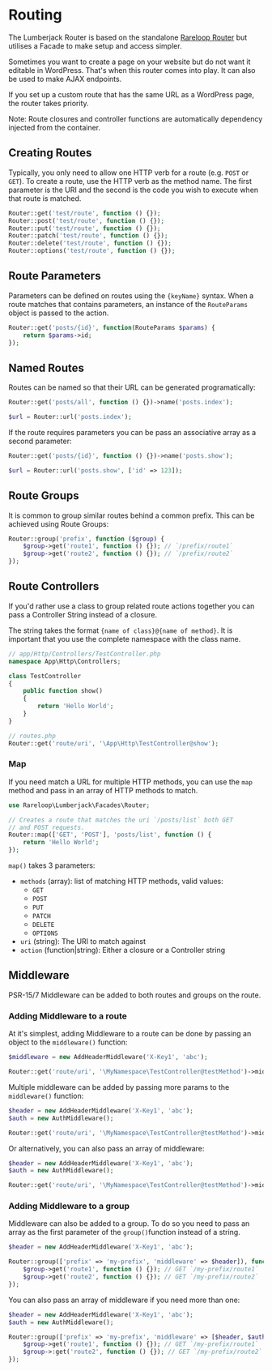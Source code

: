 # Routing

The Lumberjack Router is based on the standalone [Rareloop Router](https://github.com/Rareloop/router) but utilises a Facade to make setup and access simpler.

Sometimes you want to create a page on your website but do not want it editable in WordPress. That's when this router comes into play. It can also be used to make AJAX endpoints.

If you set up a custom route that has the same URL as a WordPress page, the router takes priority.

Note: Route closures and controller functions are automatically dependency injected from the container.

## Creating Routes

Typically, you only need to allow one HTTP verb for a route \(e.g. `POST` or `GET`\). To create a route, use the HTTP verb as the method name. The first parameter is the URI and the second is the code you wish to execute when that route is matched.

```php
Router::get('test/route', function () {});
Router::post('test/route', function () {});
Router::put('test/route', function () {});
Router::patch('test/route', function () {});
Router::delete('test/route', function () {});
Router::options('test/route', function () {});
```

## Route Parameters

Parameters can be defined on routes using the `{keyName}` syntax. When a route matches that contains parameters, an instance of the `RouteParams` object is passed to the action.

```php
Router::get('posts/{id}', function(RouteParams $params) {
    return $params->id;
});
```

## Named Routes

Routes can be named so that their URL can be generated programatically:

```php
Router::get('posts/all', function () {})->name('posts.index');

$url = Router::url('posts.index');
```

If the route requires parameters you can be pass an associative array as a second parameter:

```php
Router::get('posts/{id}', function () {})->name('posts.show');

$url = Router::url('posts.show', ['id' => 123]);
```

## Route Groups

It is common to group similar routes behind a common prefix. This can be achieved using Route Groups:

```php
Router::group('prefix', function ($group) {
    $group->get('route1', function () {}); // `/prefix/route1`
    $group->get('route2', function () {}); // `/prefix/route2`
});
```

## Route Controllers

If you'd rather use a class to group related route actions together you can pass a Controller String instead of a closure.

The string takes the format `{name of class}@{name of method}`. It is important that you use the complete namespace with the class name.

```php
// app/Http/Controllers/TestController.php
namespace App\Http\Controllers;

class TestController
{
    public function show()
    {
        return 'Hello World';
    }
}

// routes.php
Router::get('route/uri', '\App\Http\TestController@show');
```

### **Map**

If you need match a URL for multiple HTTP methods, you can use the `map` method and pass in an array of HTTP methods to match.

```php
use Rareloop\Lumberjack\Facades\Router;

// Creates a route that matches the uri `/posts/list` both GET
// and POST requests.
Router::map(['GET', 'POST'], 'posts/list', function () {
    return 'Hello World';
});
```

`map()` takes 3 parameters:

* `methods` \(array\): list of matching HTTP methods, valid values:
  * `GET`
  * `POST`
  * `PUT`
  * `PATCH`
  * `DELETE`
  * `OPTIONS`
* `uri` \(string\): The URI to match against
* `action` \(function\|string\): Either a closure or a Controller string

## Middleware

PSR-15/7 Middleware can be added to both routes and groups on the route.

### **Adding Middleware to a route**

At it's simplest, adding Middleware to a route can be done by passing an object to the `middleware()` function:

```php
$middleware = new AddHeaderMiddleware('X-Key1', 'abc');

Router::get('route/uri', '\MyNamespace\TestController@testMethod')->middleware($middleware);
```

Multiple middleware can be added by passing more params to the `middleware()` function:

```php
$header = new AddHeaderMiddleware('X-Key1', 'abc');
$auth = new AuthMiddleware();

Router::get('route/uri', '\MyNamespace\TestController@testMethod')->middleware($header, $auth);
```

Or alternatively, you can also pass an array of middleware:

```php
$header = new AddHeaderMiddleware('X-Key1', 'abc');
$auth = new AuthMiddleware();

Router::get('route/uri', '\MyNamespace\TestController@testMethod')->middleware([$header, $auth]);
```

### **Adding Middleware to a group**

Middleware can also be added to a group. To do so you need to pass an array as the first parameter of the `group()`function instead of a string.

```php
$header = new AddHeaderMiddleware('X-Key1', 'abc');

Router::group(['prefix' => 'my-prefix', 'middleware' => $header]), function ($group) {
    $group->get('route1', function () {}); // GET `/my-prefix/route1`
    $group->get('route2', function () {}); // GET `/my-prefix/route2`
});
```

You can also pass an array of middleware if you need more than one:

```php
$header = new AddHeaderMiddleware('X-Key1', 'abc');
$auth = new AuthMiddleware();

Router::group(['prefix' => 'my-prefix', 'middleware' => [$header, $auth]]), function ($group) {
    $group->get('route1', function () {}); // GET `/my-prefix/route1`
    $group->:get('route2', function () {}); // GET `/my-prefix/route2`
});
```

